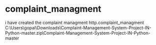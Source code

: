 # complaint_managment
i have created the complaint managment http.complaint_managment C:\Users\gopal\Downloads\Complaint-Management-System-Project-IN-Python-master.zip\Complaint-Management-System-Project-IN-Python-master
